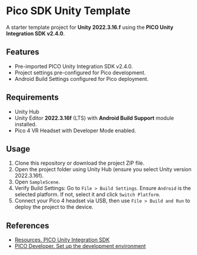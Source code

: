 # Pico SDK Unity Template

A starter template project for **Unity 2022.3.16.f**
using the **PICO Unity Integration SDK v2.4.0**.

## Features

* Pre-imported PICO Unity Integration SDK v2.4.0.
* Project settings pre-configured for Pico development.
* Android Build Settings configured for Pico deployment.

## Requirements

* Unity Hub
* Unity Editor **2022.3.16f** (LTS)
with **Android Build Support** module installed.
* Pico 4 VR Headset with Developer Mode enabled.

## Usage

1. Clone this repository or download the project ZIP file.
2. Open the project folder using Unity Hub
(ensure you select Unity version 2022.3.16f).
3. Open `SampleScene`.
4. Verify Build Settings: Go to `File > Build Settings`.
Ensure `Android` is the selected platform.
If not, select it and click `Switch Platform`.
5. Connect your Pico 4 headset via USB,
then use `File > Build and Run` to deploy the project to the device.

## References

* [Resources. PICO Unity Integration SDK][1]
* [PICO Developer. Set up the development environment][2]

[1]:https://developer-global.pico-interactive.com/resources/
[2]:https://developer.picoxr.com/document/unity/set-up-the-development-environment/
